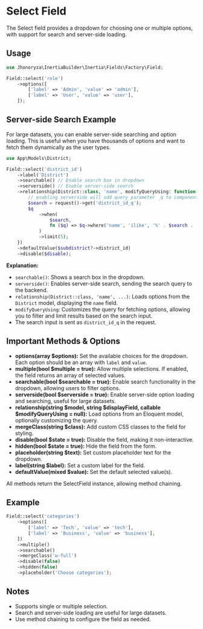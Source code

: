 # Select Field

The Select field provides a dropdown for choosing one or multiple options, with support for search and server-side loading.

## Usage

```php
use Jhonoryza\InertiaBuilder\Inertia\Fields\Factory\Field;

Field::select('role')
    ->options([
        ['label' => 'Admin', 'value' => 'admin'],
        ['label' => 'User', 'value' => 'user'],
    ]);
```

## Server-side Search Example

For large datasets, you can enable server-side searching and option loading. This is useful when you have thousands of options and want to fetch them dynamically as the user types.

```php
use App\Models\District;

Field::select('district_id')
    ->label('District')
    ->searchable() // Enable search box in dropdown
    ->serverside() // Enable server-side search
    ->relationship(District::class, 'name', modifyQueryUsing: function($q) {
        // enabling serverside will add query parameter _q to component name
        $search = request()->get('district_id_q');
        $q
            ->when(
                $search,
                fn ($q) => $q->where('name', 'ilike', '%' . $search . '%')
            )
            ->limit(5);
    })
    ->defaultValue($subdistrict?->district_id)
    ->disable($disable);
```

**Explanation:**
- `searchable()`: Shows a search box in the dropdown.
- `serverside()`: Enables server-side search, sending the search query to the backend.
- `relationship(District::class, 'name', ...)`: Loads options from the `District` model, displaying the `name` field.
- `modifyQueryUsing`: Customizes the query for fetching options, allowing you to filter and limit results based on the search input.
- The search input is sent as `district_id_q` in the request.

## Important Methods & Options

- **options(array $options):** Set the available choices for the dropdown. Each option should be an array with `label` and `value`.
- **multiple(bool $multiple = true):** Allow multiple selections. If enabled, the field returns an array of selected values.
- **searchable(bool $searchable = true):** Enable search functionality in the dropdown, allowing users to filter options.
- **serverside(bool $serverside = true):** Enable server-side option loading and searching, useful for large datasets.
- **relationship(string $model, string $displayField, callable $modifyQueryUsing = null):** Load options from an Eloquent model, optionally customizing the query.
- **mergeClass(string $class):** Add custom CSS classes to the field for styling.
- **disable(bool $state = true):** Disable the field, making it non-interactive.
- **hidden(bool $state = true):** Hide the field from the form.
- **placeholder(string $text):** Set custom placeholder text for the dropdown.
- **label(string $label):** Set a custom label for the field.
- **defaultValue(mixed $value):** Set the default selected value(s).

All methods return the SelectField instance, allowing method chaining.

## Example

```php
Field::select('categories')
    ->options([
        ['label' => 'Tech', 'value' => 'tech'],
        ['label' => 'Business', 'value' => 'business'],
    ])
    ->multiple()
    ->searchable()
    ->mergeClass('w-full')
    ->disable(false)
    ->hidden(false)
    ->placeholder('Choose categories');
```

## Notes

- Supports single or multiple selection.
- Search and server-side loading are useful for large datasets.
- Use method chaining to configure the field as needed.
